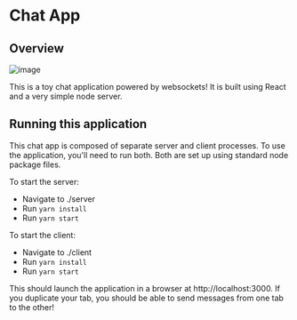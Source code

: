 # Chat App

## Overview

![image](https://user-images.githubusercontent.com/11449340/66727100-e5370400-edf1-11e9-8ab1-386b9d32a8ff.png)

This is a toy chat application powered by websockets!  It is built using React
and a very simple node server.

## Running this application

This chat app is composed of separate server and client processes.  To use the application, you'll need to run both.  Both are set up using standard node package files.

To start the server:

* Navigate to ./server
* Run `yarn install`
* Run `yarn start`

To start the client:

* Navigate to ./client
* Run `yarn install`
* Run `yarn start`

This should launch the application in a browser at http://localhost:3000.  If
you duplicate your tab, you should be able to send messages from one tab to the
other!
